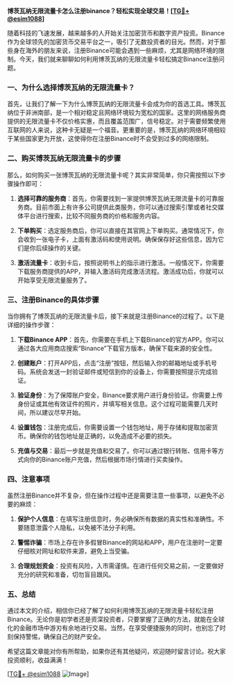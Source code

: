 **博茨瓦纳无限流量卡怎么注册binance？轻松实现全球交易！[[TG💪+ @esim1088](https://t.me/s/esim1088)]**

随着科技的飞速发展，越来越多的人开始关注加密货币和数字资产投资。Binance作为全球领先的加密货币交易平台之一，吸引了无数投资者的目光。然而，对于那些身在海外的朋友来说，注册Binance可能会遇到一些麻烦，尤其是网络环境的限制。今天，我们就来聊聊如何利用博茨瓦纳的无限流量卡轻松搞定Binance注册问题。

### 一、为什么选择博茨瓦纳的无限流量卡？

首先，让我们了解一下为什么博茨瓦纳的无限流量卡会成为你的首选工具。博茨瓦纳位于非洲南部，是一个相对稳定且网络环境较为宽松的国家。这里的网络服务商提供的无限流量卡不仅价格实惠，而且覆盖范围广，信号稳定。对于需要频繁使用互联网的人来说，这种卡无疑是一个福音。更重要的是，博茨瓦纳的网络环境相较于某些国家更为开放，这使得你在注册Binance时不会受到过多的网络限制。

### 二、购买博茨瓦纳无限流量卡的步骤

那么，如何购买一张博茨瓦纳的无限流量卡呢？其实非常简单，你只需按照以下步骤操作即可：

1. **选择可靠的服务商**：首先，你需要找到一家提供博茨瓦纳无限流量卡的可靠服务商。目前市面上有许多公司提供此类服务，你可以通过搜索引擎或者社交媒体平台进行搜索，比较不同服务商的价格和服务内容。

2. **下单购买**：选定服务商后，你可以直接在其官网上下单购买。通常情况下，你会收到一张电子卡，上面有激活码和使用说明。确保保存好这些信息，因为它们是你后续操作的关键。

3. **激活流量卡**：收到卡后，按照说明书上的指示进行激活。一般情况下，你需要下载服务商提供的APP，并输入激活码完成激活流程。激活成功后，你就可以开始享受无限流量服务了。

### 三、注册Binance的具体步骤

当你拥有了博茨瓦纳的无限流量卡后，接下来就是注册Binance的过程了。以下是详细的操作步骤：

1. **下载Binance APP**：首先，你需要在手机上下载Binance的官方APP。你可以通过各大应用商店搜索“Binance”下载官方版本，确保下载来源的安全性。

2. **创建账户**：打开APP后，点击“注册”按钮，然后输入你的邮箱地址或手机号码。系统会发送一封验证邮件或短信到你的设备上，你需要按照提示完成验证。

3. **验证身份**：为了保障账户安全，Binance要求用户进行身份验证。你需要上传身份证或其他有效证件的照片，并填写相关信息。这个过程可能需要几天时间，所以建议尽早开始。

4. **设置钱包**：注册完成后，你需要设置一个钱包地址，用于存储和提取加密货币。确保你的钱包地址是正确的，以免造成不必要的损失。

5. **充值与交易**：最后一步就是充值和交易了。你可以通过银行转账、信用卡等方式向你的Binance账户充值，然后根据市场行情进行买卖操作。

### 四、注意事项

虽然注册Binance并不复杂，但在操作过程中还是需要注意一些事项，以避免不必要的麻烦：

1. **保护个人信息**：在填写注册信息时，务必确保所有数据的真实性和准确性。不要随意泄露个人隐私，以免被不法分子利用。

2. **警惕诈骗**：市场上存在许多假冒Binance的网站和APP，用户在注册时一定要仔细核对网址和软件来源，避免上当受骗。

3. **合理规划资金**：投资有风险，入市需谨慎。在进行任何交易之前，一定要做好充分的研究和准备，切勿盲目跟风。

### 五、总结

通过本文的介绍，相信你已经了解了如何利用博茨瓦纳的无限流量卡轻松注册Binance。无论你是初学者还是资深投资者，只要掌握了正确的方法，就能在全球化的金融市场中游刃有余地进行交易。当然，在享受便捷服务的同时，也别忘了时刻保持警惕，确保自己的财产安全。

希望这篇文章能对你有所帮助，如果你还有其他疑问，欢迎随时留言讨论。祝大家投资顺利，收益满满！

[[TG💪+ @esim1088](https://t.me/s/esim1088) ![Image](https://i.postimg.cc/4NQfJmqS/Snipaste-2025-05-13-00-14-12.png)]